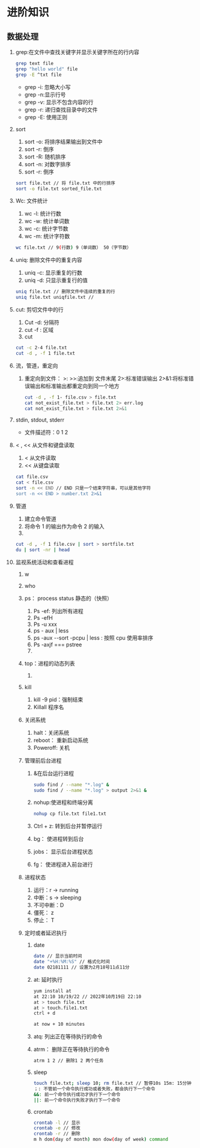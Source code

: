 # 进阶知识

## 数据处理

1. grep:在文件中查找关键字并显示关键字所在的行内容

   ```bash
   grep text file
   grep "hello world" file
   grep -E ^txt file
   ```

   - grep -i: 忽略大小写
   - grep -n:显示行号
   - grep -v: 显示不包含内容的行
   - grep -r: 递归查找目录中的文件
   - grep -E: 使用正则

2. sort

   1. sort -o: 将排序结果输出到文件中
   2. sort -r: 倒序
   3. sort -R: 随机排序
   4. sort -n: 对数字排序
   5. sort -r: 倒序

   ```bash
   sort file.txt // 将 file.txt 中的行排序
   sort -o file.txt sorted_file.txt

   ```

3. Wc: 文件统计

   1. wc -l: 统计行数
   2. wc -w: 统计单词数
   3. wc -c: 统计字节数
   4. wc -m: 统计字符数

   ```bash
   wc file.txt // 9(行数) 9（单词数） 50（字节数）
   ```

4. uniq: 删除文件中的重复内容

   1. uniq -c: 显示重复的行数
   2. uniq -d: 只显示重复行的值

   ```bash
   uniq file.txt // 删除文件中连续的重复的行
   uniq file.txt uniqfile.txt //

   ```

5. cut: 剪切文件中的行

   1. Cut -d: 分隔符
   2. cut -f : 区域
   3. cut

   ```bash
   cut -c 2-4 file.txt
   cut -d , -f 1 file.txt
   ```

6. 流，管道，重定向

   1. 重定向到文件： >: >>:追加到 文件末尾 2>:标准错误输出 2>&1:将标准错误输出和标准输出都重定向到同一个地方

      ```bash
      cut -d , -f 1- file.csv > file.txt
      cat not_exist_file.txt > file.txt 2> err.log
      cat not_exist_file.txt > file.txt 2>&1
      ```

7. stdin, stdout, stderr

   - 文件描述符：0 1 2

8. < , << 从文件和键盘读取

   1. < 从文件读取
   2. << 从键盘读取

   ```bash
   cat file.csv
   cat < file.csv
   sort -n << END // END 只是一个结束字符串，可以是其他字符
   sort -n << END > number.txt 2>&1
   ```

9. 管道

   1. 建立命令管道
   2. 将命令 1 的输出作为命令 2 的输入
   3.

   ```bash
   cut -d , -f 1 file.csv | sort > sortfile.txt
   du | sort -nr | head
   ```

10. 监视系统活动和查看进程

    1. w

    2. who

    3. ps： process status 静态的（快照）

       1. Ps -ef: 列出所有进程
       2. Ps -efH
       3. Ps -u xxx
       4. ps - aux | less
       5. ps -aux --sort -pcpu | less : 按照 cpu 使用率排序
       6. Ps -axjf === pstree
       7.

    4. top：进程的动态列表

       1.

    5. kill

       1. kill -9 pid：强制结束
       2. Killall 程序名

    6. 关闭系统

       1. halt：关闭系统
       2. reboot： 重新启动系统
       3. Poweroff: 关机

    7. 管理前后台进程

       1. &在后台运行进程

          ```bash
          sudo find / --name "*.log" &
          sudo find / --name "*.log" > output 2>&1 &
          ```

       2. nohup:使进程和终端分离

          ```bash
          nohup cp file.txt file1.txt
          ```

       3. Ctrl + z: 转到后台并暂停运行

       4. bg： 使进程转到后台

       5. jobs： 显示后台进程状态

       6. fg： 使进程进入前台进行

    8. 进程状态

       1. 运行：r -> running
       2. 中断：s -> sleeping
       3. 不可中断：D
       4. 僵死： z
       5. 停止： T

    9. 定时或者延迟执行

       1. date

          ```bash
          date // 显示当前时间
          date "+%H:%M:%S" // 格式化时间
          date 02181111 // 设置为2月18号11点11分
          ```

       2. at: 延时执行

          ```bash
          yum install at
          at 22:10 10/19/22 // 2022年10月19日 22:10
          at > touch file.txt
          at > touch.file1.txt
          ctrl + d

          at now + 10 minutes
          ```

       3. atq: 列出正在等待执行的命令

       4. atrm： 删除正在等待执行的命令

          ```bash
          atrm 1 2 // 删除1 2 两个任务
          ```

       5. sleep

          ```bash
          touch file.txt; sleep 10; rm file.txt // 暂停10s 15m: 15分钟
          ；: 不管前一个命令执行成功或者失败，都会执行下一个命令
          &&: 前一个命令执行成功才执行下一个命令
          ||: 前一个命令执行失败才执行下一个命令
          ```

       6. crontab

          ```bash
          crontab -l // 显示
          crontab -e // 修改
          crontab -r // 删除
          m h dom(day of month) mon dow(day of week) command

          ```
